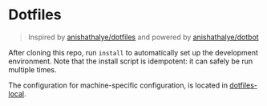 [anishathalye/dotfiles]: https://github.com/anishathalye/dotfiles/tree/master
[anishathalye/dotbot]: https://github.com/anishathalye/dotbot
[dotfiles-local]: https://github.com/leorodriguesf/dotfiles-local

# Dotfiles

> Inspired by [anishathalye/dotfiles] and powered by [anishathalye/dotbot]

After cloning this repo, run `install` to automatically set up the development
environment. Note that the install script is idempotent: it can safely be run
multiple times.

The configuration for machine-specific configuration, is located in
[dotfiles-local][dotfiles-local].
